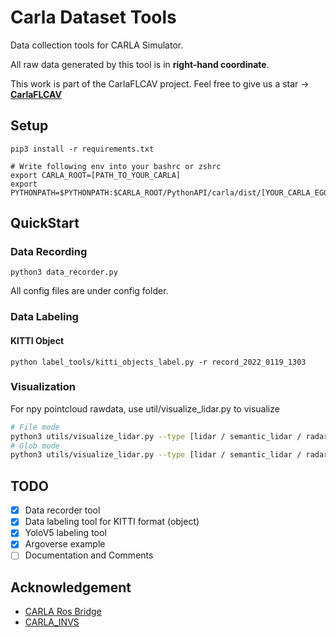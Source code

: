 # Carla Dataset Tools

Data collection tools for CARLA Simulator.

All raw data generated by this tool is in **right-hand coordinate**.

This work is part of the CarlaFLCAV project. Feel free to give us a star -> [**CarlaFLCAV**](https://github.com/SIAT-INVS/CarlaFLCAV)

## Setup

```
pip3 install -r requirements.txt

# Write following env into your bashrc or zshrc
export CARLA_ROOT=[PATH_TO_YOUR_CARLA]
export PYTHONPATH=$PYTHONPATH:$CARLA_ROOT/PythonAPI/carla/dist/[YOUR_CARLA_EGG_NAME]:$CARLA_ROOT/PythonAPI/carla/

```

## QuickStart

### Data Recording
```
python3 data_recorder.py
```

All config files are under config folder.

### Data Labeling

#### KITTI Object

```
python label_tools/kitti_objects_label.py -r record_2022_0119_1303
```

### Visualization

For npy pointcloud rawdata, use util/visualize_lidar.py to visualize
```bash
# File mode
python3 utils/visualize_lidar.py --type [lidar / semantic_lidar / radar] --source raw_data/record_[date]/[uid]_[vehicle_type]/[uid]_[sensor_type].npy
# Glob mode
python3 utils/visualize_lidar.py --type [lidar / semantic_lidar / radar] --source raw_data/record_[date]/[uid]_[vehicle_type]/[uid]_[sensor_type]
```

## TODO

- [x] Data recorder tool
- [x] Data labeling tool for KITTI format (object)
- [x] YoloV5 labeling tool
- [x] Argoverse example
- [ ] Documentation and Comments

## Acknowledgement

* [CARLA Ros Bridge](https://github.com/carla-simulator/ros-bridge)
* [CARLA_INVS](https://github.com/zijianzhang/CARLA_INVS)

